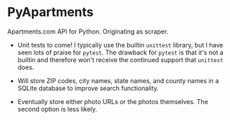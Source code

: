 # PyApartments
Apartments.com API for Python. Originating as scraper.




* Unit tests to come! I typically use the builtin `unittest` library, but I have seen lots of praise for `pytest`. The drawback for `pytest` is that it's not a builtin and therefore won't receive the continued support that `unittest` does.

* Will store ZIP codes, city names, state names, and county names in a SQLite database to improve search functionality.

* Eventually store either photo URLs or the photos themselves. The second option is less likely.
